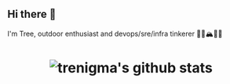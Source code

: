 ## Hi there 👋

I'm Tree, outdoor enthusiast and devops/sre/infra tinkerer 🌲🌊🏔️🌄🤖

<!--
tutorital for creating stats card: https://github.com/anuraghazra/github-readme-stats
-->

<h1 align="center">

![trenigma's github stats](https://github-readme-stats.vercel.app/api?username=trenigma&show_icons=true&theme=tokyonight)

</h1>


<!--
**trenigma/trenigma** is a ✨ _special_ ✨ repository because its `README.md` (this file) appears on your GitHub profile.

Here are some ideas to get you started:

- 🔭 I’m currently working on ...
- 🌱 I’m currently learning ...
- 👯 I’m looking to collaborate on ...
- 🤔 I’m looking for help with ...
- 💬 Ask me about ...
- 📫 How to reach me: ...
- 😄 Pronouns: ...
- ⚡ Fun fact: ...
-->
